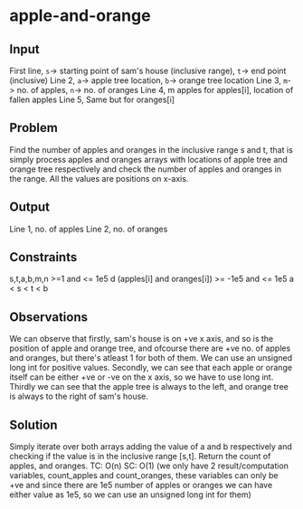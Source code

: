 # apple-and-orange 
## Input 
First line, `s`-> starting point of sam's house (inclusive range), `t`-> end point (inclusive)
Line 2, `a`-> apple tree location, `b`-> orange tree location
Line 3, `m`-> no. of apples, `n`-> no. of oranges
Line 4, m apples for apples[i], location of fallen apples
Line 5, Same but for oranges[i]
## Problem 
Find the number of apples and oranges in the inclusive range s and t, that is simply process apples and oranges arrays with locations of apple tree and orange tree respectively and check the number of apples and oranges in the range. All the values are positions on x-axis.
## Output 
Line 1, no. of apples
Line 2, no. of oranges
## Constraints 
s,t,a,b,m,n >=1 and <= 1e5
d (apples[i] and oranges[i]) >= -1e5 and <= 1e5
a < s < t < b 
## Observations
We can observe that firstly, sam's house is on +ve x axis, and so is the position of apple and orange tree, and ofcourse there are +ve no. of apples and oranges, but there's atleast 1 for both of them. We can use an unsigned long int for positive values. Secondly, we can see that each apple or orange itself can be either +ve or -ve on the x axis, so we have to use long int. 
Thirdly we can see that the apple tree is always to the left, and orange tree is always to the right of sam's house.
## Solution 
Simply iterate over both arrays adding the value of a and b respectively and checking if the value is in the inclusive range [s,t]. Return the count of apples, and oranges.
TC: O(n) SC: O(1) (we only have 2 result/computation variables, count_apples and count_oranges, these variables can only be +ve and since there are 1e5 number of apples or oranges we can have either value as 1e5, so we can use an unsigned long int for them) 
